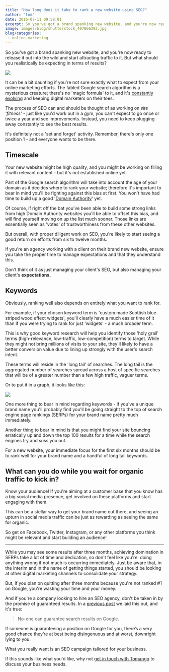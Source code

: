 ```yaml
---
title: "How long does it take to rank a new website using SEO?"
author: "tom"
date: 2016-07-11 09:58:01
excerpt: So you've got a brand spanking new website, and you're now ready to release it out into the wild and start attracting traffic to it. But what should you realistically be expecting in terms of results?
image: images/blog/shutterstock_407066392.jpg
blog/categories: 
 - online-marketing
---
```


So you've got a brand spanking new website, and you're now ready to release it out into the wild and start attracting traffic to it. But what should you realistically be expecting in terms of results?

![](images/blog/shutterstock_407066392.jpg)

It can be a bit daunting if you're not sure exactly what to expect from your online marketing efforts. The fabled Google search algorithm is a mysterious creature; there's no 'magic formula' to it, and it's [constantly evolving](https://moz.com/google-algorithm-change) and keeping digital marketers on their toes.

The process of SEO can and should be thought of as working on *site 'fitness'* - just like you'd work out in a gym, you can't expect to go once or twice a year and see improvements. Instead, you need to keep plugging away constantly to see the best results.

It's definitely not a 'set and forget' activity. Remember, there's only one position 1 - and everyone wants to be there.

## Timescale

Your new website might be high quality, and you might be working on filling it with relevant content - but it's not established online yet.

Part of the Google search algorithm will take into account the age of your domain as it decides where to rank your website; therefore it's important to bear in mind you'll be fighting against this bias at first. You won't have had time to build up a good '[Domain Authority](https://moz.com/learn/seo/domain-authority)' yet.

Of course, if right off the bat you've been able to build some strong links from high Domain Authority websites you'll be able to offset this bias, and will find yourself moving on up the list much sooner. Those links are essentially seen as 'votes' of trustworthiness from these other websites.

But overall, with proper diligent work on SEO, you're likely to start seeing a good return on efforts from six to twelve months.

If you're an agency working with a client on their brand new website, ensure you take the proper time to manage expectations and that they understand this.

Don't think of it as just managing your client's SEO, but also managing your client's __expectations.__

## Keywords

Obviously, ranking well also depends on entirely what you want to rank for.

For example, if your chosen keyword term is 'custom made Scottish blue striped wood effect widgets', you'll clearly have a much easier time of it than if you were trying to rank for just 'widgets' - a much broader term.

This is why good keyword research will help you identify those 'holy grail' terms (high-relevance, low-traffic, low-competition) terms to target. While they might not bring millions of visits to your site, they'll likely to have a better conversion value due to lining up strongly with the user's search intent.

These terms will reside in the 'long tail' of searches. The long tail is the aggregated number of searches spread across a host of specific searches that will be of a greater number than a few high traffic, vaguer terms.

Or to put it in a graph, it looks like this:

![](images/blog/long-tail-seo-graph.png)

One more thing to bear in mind regarding keywords - if you've a unique brand name you'll probably find you'll be going straight to the top of search engine page rankings (SERPs) for your brand name pretty much immediately.

Another thing to bear in mind is that you might find your site bouncing erratically up and down the top 100 results for a time while the search engines try and suss you out.

For a new website, your immediate focus for the first six months should be to rank well for your brand name and a handful of long tail keywords.

## What can you do while you wait for organic traffic to kick in?

Know your audience! If you're aiming at a customer base that you know has a big social media presence, get involved on these platforms and start engaging with them.

This can be a stellar way to get your brand name out there, and seeing an upturn in social media traffic can be just as rewarding as seeing the same for organic.

So get on Facebook, Twitter, Instagram, or any other platforms you think might be relevant and start building an audience!

---

While you may see some results after three months, achieving domination in SERPs take a lot of time and dedication, so don't feel like you're  doing anything wrong if not much is occurring immediately. Just be aware that, in the interim and in the name of getting things started, you should be looking at other digital marketing channels to consolidate your strategy.

But, if you plan on quitting after three months because you're not ranked #1 on Google, you're wasting your time and your money.

And if you're a company looking to hire an SEO agency, don't be taken in by the promise of guaranteed results. In a [previous post](http://www.tomango.co.uk/thinks/how-to-choose-a-good-seo-company/) we laid this out, and it's true:

> No-one can guarantee search results on Google.

If someone is guaranteeing a position on Google for you, there’s a very good chance they’re at best being disingenuous and at worst, downright lying to you.

What you really want is an SEO campaign tailored for your business.

If this sounds like what you'd like, why not [get in touch with Tomango](http://www.tomango.co.uk/contact/) to discuss your business needs.


